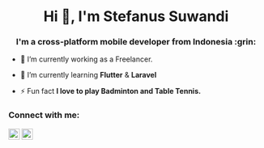 <h1 align="center">Hi 👋, I'm Stefanus Suwandi</h1>
<h3 align="center">I'm a cross-platform mobile developer from Indonesia :grin:</h3>

- 🔭 I’m currently working as a Freelancer.

- 🌱 I’m currently learning **Flutter** & **Laravel**

- ⚡ Fun fact **I love to play Badminton and Table Tennis.**

### Connect with me:

<a href="https://instagram.com/zwandiboss" target="blank"><img src="https://cdn.jsdelivr.net/npm/simple-icons@3.0.1/icons/instagram.svg" alt="zwandiboss" height="22" width="22" /></a>
<a href="https://www.linkedin.com/in/stefanus-suwandi/" target="blank"><img src="https://cdn.jsdelivr.net/npm/simple-icons@3.0.1/icons/linkedin.svg" alt="stefanus-suwandi" height="22" width="22" /></a>


